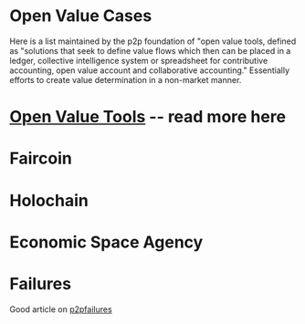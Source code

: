 # Open Value Cases

Here is a list maintained by the p2p foundation of "open value tools, defined as "solutions that seek to define value flows which then can be placed in a ledger, collective intelligence system or spreadsheet for contributive accounting, open value account and collaborative accounting." Essentially efforts to create value determination in a non-market manner.


# [Open Value Tools](https://wiki.p2pfoundation.net/Overview_of_Open_Value_Tools) -- read more here



# Faircoin

# Holochain

# Economic Space Agency


# Failures 
Good article on [p2pfailures](https://p2pfailures.noblogs.org/un-fair/)





